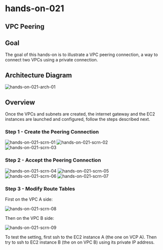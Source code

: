 # hands-on-021## VPC Peering## GoalThe goal of this hands-on is to illustrate a VPC peering connection, a way to connect two VPCs using a private connection.## Architecture Diagram![hands-on-021-arch-01](images/hands-on-021-arch-01.png)## OverviewOnce the VPCs and subnets are created, the internet gateway and the EC2 instances are launched and configured, follow the steps described next.### Step 1 - Create the Peering Connection![hands-on-021-scrn-01](images/hands-on-021-scrn-01.png)![hands-on-021-scrn-02](images/hands-on-021-scrn-02.png)![hands-on-021-scrn-03](images/hands-on-021-scrn-03.png)### Step 2 - Accept the Peering Connection![hands-on-021-scrn-04](images/hands-on-021-scrn-04.png)![hands-on-021-scrn-05](images/hands-on-021-scrn-05.png)![hands-on-021-scrn-06](images/hands-on-021-scrn-06.png)![hands-on-021-scrn-07](images/hands-on-021-scrn-07.png)### Step 3 - Modify Route TablesFirst on the VPC A side:![hands-on-021-scrn-08](images/hands-on-021-scrn-08.png)Then on the VPC B side:![hands-on-021-scrn-09](images/hands-on-021-scrn-09.png)To test the setting, first ssh to the EC2 instance A (the one on VCP A).  Then try to ssh to EC2 instance B (the on on VPC B) using its private IP address.